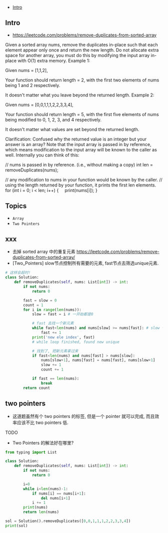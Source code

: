 - [Intro](#intro)

## Intro

- https://leetcode.com/problems/remove-duplicates-from-sorted-array

Given a sorted array nums, remove the duplicates in-place such that each element appear only once and return the new length.
Do not allocate extra space for another array, you must do this by modifying the input array in-place with O(1) extra memory.
Example 1:

Given nums = [1,1,2],

Your function should return length = 2, with the first two elements of nums being 1 and 2 respectively.

It doesn't matter what you leave beyond the returned length.
Example 2:

Given nums = [0,0,1,1,1,2,2,3,3,4],

Your function should return length = 5, with the first five elements of nums being modified to 0, 1, 2, 3, and 4 respectively.

It doesn't matter what values are set beyond the returned length.

Clarification:
Confused why the returned value is an integer but your answer is an array?
Note that the input array is passed in by reference, which means modification to the input array will be known to the caller as well.
Internally you can think of this:

// nums is passed in by reference. (i.e., without making a copy)
int len = removeDuplicates(nums);

// any modification to nums in your function would be known by the caller.
// using the length returned by your function, it prints the first len elements.
for (int i = 0; i < len; i++) {
    print(nums[i]);
}




## Topics

- `Array`
- `Two Pointers`


## xxx


- 去掉 sorted array 中的重复元素 https://leetcode.com/problems/remove-duplicates-from-sorted-array/
- [Two_Pointers] slow节点控制所有需要的元素, fast节点去筛选unique元素.


```py
# 这样会超时!
class Solution:
    def removeDuplicates(self, nums: List[int]) -> int:
        if not nums:
            return 0

        fast = slow = 0
        count = 1
        for i in range(len(nums)):
            slow = fast = i # 一开始都是0

            # fast 去找一个新元素
            while fast<len(nums) and nums[slow] >= nums[fast]: # slow 守着重复的元素, fast 去找下一个
                fast += 1
            print('new ele index', fast)
            # while loop finished, found new unique

            # 找到了, 把新元素拿过来
            if fast<len(nums) and nums[fast] > nums[slow]:
                nums[slow+1], nums[fast] = nums[fast], nums[slow+1]
                slow += 1
                count += 1

            if fast == len(nums):
                break
        return count
```

## two pointers

- 这道题虽然有个 two pointers 的标签, 但是一个 pointer 就可以完成, 而且效率应该不比 two pointers 低.

TODO
- Two Pointers 的解法好在哪里?


```py
from typing import List

class Solution:
    def removeDuplicates(self, nums: List[int]) -> int:
        if not nums:
            return 0

        i=0
        while i<len(nums)-1:
            if nums[i] == nums[i+1]:
                del nums[i+1]
            i += 1
        print(nums)
        return len(nums)

sol = Solution().removeDuplicates([0,0,1,1,1,2,2,3,3,4])
print(sol)
```


